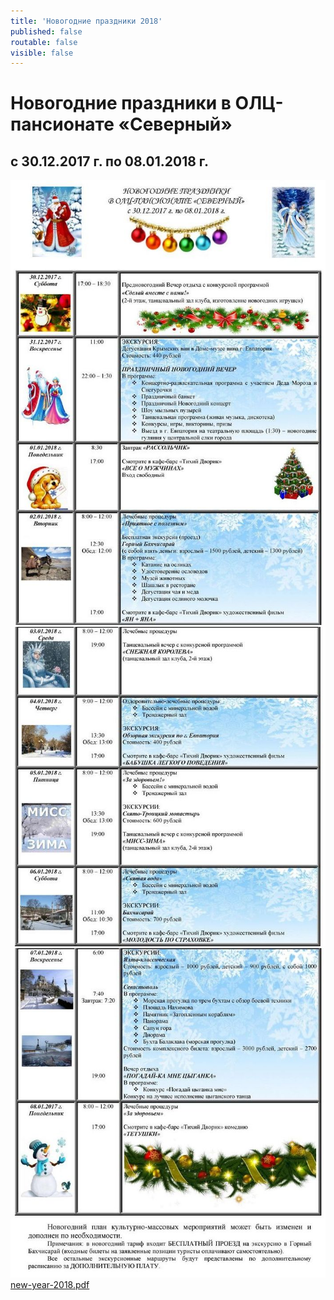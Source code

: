 ```yaml
---
title: 'Новогодние праздники 2018'
published: false
routable: false
visible: false
---
```


# Новогодние праздники в ОЛЦ-пансионате «Северный»
## с 30.12.2017 г. по 08.01.2018 г.

<style>
  p, p img {
    margin: 0;
  }
</style>

![](1.jpg)
![](2.jpg)
![](3.jpg)


[new-year-2018.pdf](new-year-2018.pdf)
